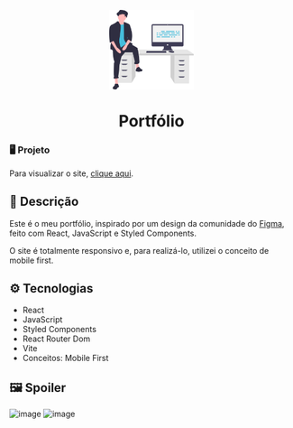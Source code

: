 <p align="center"><img src="https://raw.githubusercontent.com/HenriqueContini/Portfolio/087e14e0e185085046a2292dba161a95a72900e1/src/assets/profileImg.svg" alt="Desenvolvedor orgulhoso" width="150" align="center"/></p>
<h1 align="center">Portfólio</h1>


### 🖥️ Projeto

Para visualizar o site, <a href="https://space-tourism-henriquecontini.vercel.app/">clique aqui</a>.

## 📝 Descrição

Este é o meu portfólio, inspirado por um design da comunidade do <a href="https://www.figma.com/file/3Uc6WmrEBF8mW9LMqbp5Bq/Portfolio-(Community)?type=design&node-id=0-1&mode=design&t=MJxBbtikUBKcOO4R-0">Figma</a>, feito com React, JavaScript e Styled Components.

O site é totalmente responsivo e, para realizá-lo, utilizei o conceito de mobile first. 

## ⚙️ Tecnologias

- React
- JavaScript
- Styled Components
- React Router Dom
- Vite
- Conceitos: Mobile First

## 🖼️ Spoiler

![image](https://github.com/HenriqueContini/Portfolio/assets/81761545/a4487126-fce6-4d0d-89e0-dbc145cf69ca)
![image](https://github.com/HenriqueContini/Portfolio/assets/81761545/5bf9490d-f72c-43cb-bba9-c6d6ec26c60e)
